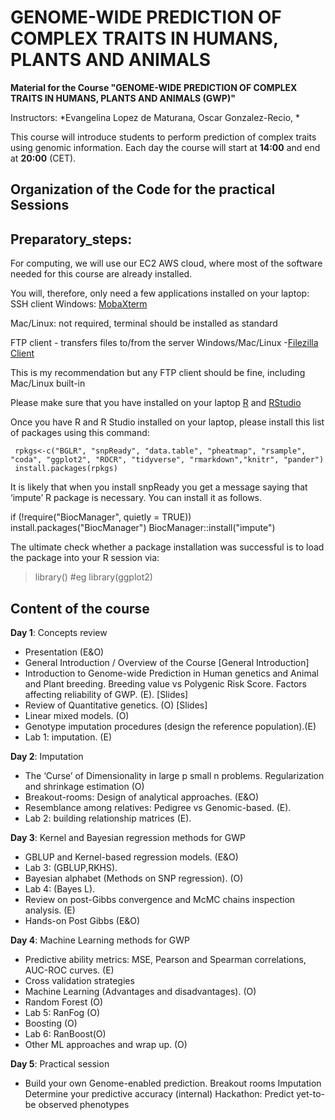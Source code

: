 
# GENOME-WIDE PREDICTION OF COMPLEX TRAITS IN HUMANS, PLANTS AND ANIMALS

**Material for the Course "GENOME-WIDE PREDICTION OF COMPLEX TRAITS IN HUMANS, PLANTS AND ANIMALS (GWP)"**

Instructors: *Evangelina Lopez de Maturana, Oscar Gonzalez-Recio, *

This course will introduce students to perform prediction of complex traits using genomic information. 
Each day the course will start at **14:00** and end at **20:00** (CET).

<!-- timetable: [here](https://docs.google.com/spreadsheets/d/1Cy8vBD6I_no8UPzYPU9bz7ASWyI3bc4Y9vcdr5S1TBw/edit#gid=0) -->


## Organization of the Code for the practical Sessions

## Preparatory_steps: 
For computing, we will use our EC2 AWS cloud, where most of the software needed for this course are already installed.

You will, therefore, only need a few applications installed on your laptop:
 SSH client
 Windows: [MobaXterm](https://mobaxterm.mobatek.net/download.html)

 Mac/Linux: not required, terminal should be installed as standard
 
 FTP client - transfers files to/from the server
 Windows/Mac/Linux -[Filezilla Client](https://filezilla-project.org/download.php?type=client)

This is my recommendation but any FTP client should be fine, including Mac/Linux built-in

Please make sure that you have installed on your laptop [R](https://cran.r-project.org/) and [RStudio](https://www.rstudio.com/products/rstudio/download/#download)

Once you have R and R Studio installed on your laptop, please install this list of packages using this command:
```
 rpkgs<-c("BGLR", "snpReady", "data.table", "pheatmap", "rsample", "coda", "ggplot2", "ROCR", "tidyverse", "rmarkdown","knitr", "pander")
 install.packages(rpkgs)
```

It is likely that when you install snpReady you get a message saying that ‘impute’ R package is necessary. You can install it as follows.

 if (!require("BiocManager", quietly = TRUE))
 install.packages("BiocManager")
 BiocManager::install("impute")

The ultimate check whether a package installation was successful is to load the package into your R session via:

 > library(<packagename>)
 #eg library(ggplot2)

## Content of the course

**Day 1**: Concepts review
- Presentation (E&O)
- General Introduction / Overview of the Course [General Introduction]<!--(slides/0_General_Introduction.pdf)-->
- Introduction to Genome-wide Prediction in Human genetics and Animal and Plant breeding. Breeding value vs Polygenic Risk Score. Factors affecting reliability of GWP. (E). [Slides]<!--(slides/.pdf)-->
- Review of Quantitative genetics. (O) [Slides]<!--(slides/.pdf)-->
- Linear mixed models. (O)
- Genotype imputation procedures (design the reference population).(E)
- Lab 1: imputation. (E)

**Day 2**: Imputation
- The ‘Curse’ of Dimensionality in large p small n problems. Regularization and shrinkage estimation (O)
- Breakout-rooms: Design of analytical approaches. (E&O)
- Resemblance among relatives: Pedigree vs Genomic-based. (E). 
- Lab 2: building relationship matrices (E).

**Day 3**: Kernel and Bayesian regression methods for GWP
- GBLUP and Kernel-based regression models. (E&O)
- Lab 3: (GBLUP,RKHS). 
- Bayesian alphabet (Methods on SNP regression). (O)
- Lab 4: (Bayes L).
- Review on post-Gibbs convergence and McMC chains inspection analysis. (E)
- Hands-on Post Gibbs (E&O)

**Day 4**: Machine Learning methods for GWP
- Predictive ability metrics: MSE, Pearson and Spearman correlations, AUC-ROC curves. (E)
- Cross validation strategies
- Machine Learning (Advantages and disadvantages). (O)
- Random Forest (O)
- Lab 5: RanFog (O)
- Boosting (O)
- Lab 6: RanBoost(O)
- Other ML approaches and wrap up. (O)

**Day 5**: Practical session
- Build your own Genome-enabled prediction. Breakout rooms
        Imputation
        Determine your predictive accuracy (internal)
        Hackathon: Predict yet-to-be observed phenotypes

